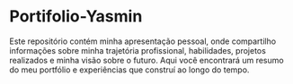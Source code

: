 # Portifolio-Yasmin
Este repositório contém minha apresentação pessoal, onde compartilho informações sobre minha trajetória profissional, habilidades, projetos realizados e minha visão sobre o futuro. Aqui você encontrará um resumo do meu portfólio e experiências que construí ao longo do tempo.
